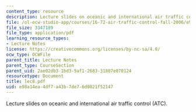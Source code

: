 ```yaml
---
content_type: resource
description: Lecture slides on oceanic and international air traffic control (ATC).
file: /ol-ocw-studio-app/courses/16-72-air-traffic-control-fall-2006/e98a14ea4df7a43b7de76d9821f52147_lec8.pdf
file_size: 3347189
file_type: application/pdf
learning_resource_types:
- Lecture Notes
license: https://creativecommons.org/licenses/by-nc-sa/4.0/
ocw_type: OCWFile
parent_title: Lecture Notes
parent_type: CourseSection
parent_uid: 2ae02db3-1bd3-5af1-2683-31807e070124
resourcetype: Document
title: lec8.pdf
uid: e98a14ea-4df7-a43b-7de7-6d9821f52147
---
```

Lecture slides on oceanic and international air traffic control (ATC).